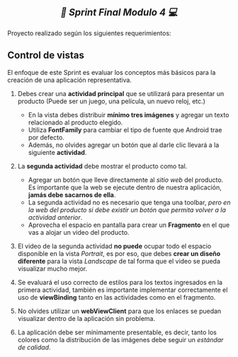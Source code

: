 **_<h2 align="center">:vulcan_salute: Sprint Final Modulo 4 :computer:</h2>_**

Proyecto realizado según los siguientes requerimientos:

## Control de vistas

El enfoque de este Sprint es evaluar los conceptos más básicos para la creación de una aplicación representativa.

1. Debes crear una __actividad principal__ que se utilizará para presentar un producto (Puede ser un juego, una película, un nuevo reloj, etc.)
    - En la vista debes distribuir __mínimo tres imágenes__ y agregar un texto relacionado al producto elegido.
    - Utiliza __FontFamily__ para cambiar el tipo de fuente que Android trae por defecto.
    - Además, no olvides agregar un botón que al darle clic llevará a la siguiente __actividad__.

2. La __segunda actividad__ debe mostrar el producto como tal.
    - Agregar un botón que lleve directamente al _sitio web_ del producto. Es importante que la web se ejecute dentro de nuestra aplicación, __jamás debe sacarnos de ella__.
    - La segunda actividad no es necesario que tenga una toolbar, _pero en la web del producto si debe existir un botón que permita volver a la actividad anterior_.
    - Aprovecha el espacio en pantalla para crear un __Fragmento__ en el que vas a alojar un video del producto.

3. El video de la segunda actividad __no puede__ ocupar todo el espacio disponible en la vista _Portrait_, es por eso, que debes __crear un diseño diferente__ para la vista _Landscape_ de tal forma que el video se pueda visualizar mucho mejor.

4. Se evaluará el uso correcto de estilos para los textos ingresados en la primera actividad, también es importante implementar correctamente el uso de __viewBinding__ tanto en las actividades como en el fragmento.

5. No olvides utilizar un __webViewClient__ para que los enlaces se puedan visualizar dentro de la aplicación sin problema.

6. La aplicación debe ser mínimamente presentable, es decir, tanto los colores como la distribución de las imágenes debe seguir un _estándar de calidad_.


<img src="./app/src/main/res/drawable/" alt="">
